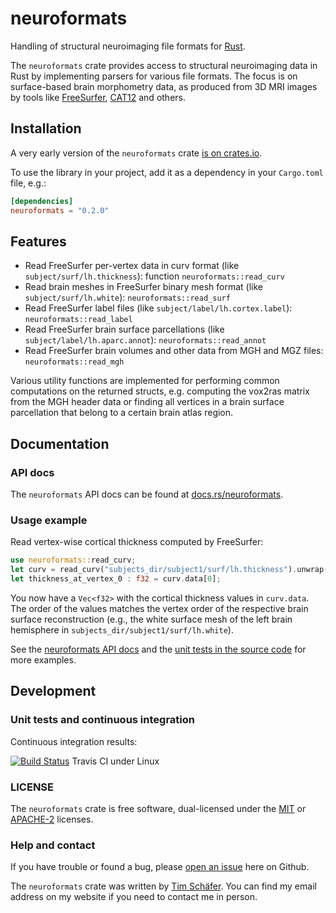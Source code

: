 # neuroformats
Handling of structural neuroimaging file formats for [Rust](https://www.rust-lang.org/).

The `neuroformats` crate provides access to structural neuroimaging data in Rust by implementing parsers for various file formats. The focus is on surface-based brain morphometry data, as produced from 3D MRI images by tools like [FreeSurfer](http://freesurfer.net/), [CAT12](http://www.neuro.uni-jena.de/cat/) and others.

## Installation

A very early version of the `neuroformats` crate [is on crates.io](https://crates.io/crates/neuroformats).

To use the library in your project, add it as a dependency in your `Cargo.toml` file, e.g.:

```toml
[dependencies]
neuroformats = "0.2.0"
```

## Features

* Read FreeSurfer per-vertex data in curv format (like `subject/surf/lh.thickness`): function `neuroformats::read_curv`
* Read brain meshes in FreeSurfer binary mesh format (like `subject/surf/lh.white`): `neuroformats::read_surf`
* Read FreeSurfer label files (like `subject/label/lh.cortex.label`): `neuroformats::read_label`
* Read FreeSurfer brain surface parcellations (like `subject/label/lh.aparc.annot`): `neuroformats::read_annot`
* Read FreeSurfer brain volumes and other data from MGH and MGZ files: `neuroformats::read_mgh`

Various utility functions are implemented for performing common computations on the returned structs, e.g. computing the vox2ras matrix from the MGH header data or finding all vertices in a brain surface parcellation that belong to a certain brain atlas region.

## Documentation

### API docs

The `neuroformats` API docs can be found at [docs.rs/neuroformats](https://docs.rs/neuroformats).

### Usage example

Read vertex-wise cortical thickness computed by FreeSurfer:

```rust
use neuroformats::read_curv;
let curv = read_curv("subjects_dir/subject1/surf/lh.thickness").unwrap();
let thickness_at_vertex_0 : f32 = curv.data[0];
```

You now have a `Vec<f32>` with the cortical thickness values in `curv.data`. The order of the values matches the vertex order of the respective brain surface reconstruction (e.g., the white surface mesh of the left brain hemisphere in `subjects_dir/subject1/surf/lh.white`).

See the [neuroformats API docs](https://docs.rs/neuroformats) and the [unit tests in the source code](./src/) for more examples.


## Development

### Unit tests and continuous integration

Continuous integration results:

[![Build Status](https://travis-ci.org/dfsp-spirit/neuroformats-rs.svg?branch=main)](https://travis-ci.org/dfsp-spirit/neuroformats-rs) Travis CI under Linux

### LICENSE

The `neuroformats` crate is free software, dual-licensed under the [MIT](./LICENSE-MIT) or [APACHE-2](./LICENSE-APACHE2) licenses.

### Help and contact

If you have trouble or found a bug, please [open an issue](https://github.com/dfsp-spirit/neuroformats-rs/issues) here on Github.

The `neuroformats` crate was written by [Tim Schäfer](http://rcmd.org/ts/). You can find my email address on my website if you need to contact me in person.
